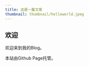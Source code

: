 ```yaml
---
title: 这是一篇文章
thumbnail: thumbnail/helloworld.jpeg
---
```

## 欢迎

欢迎来到我的Blog。



本站由Github Page托管。

